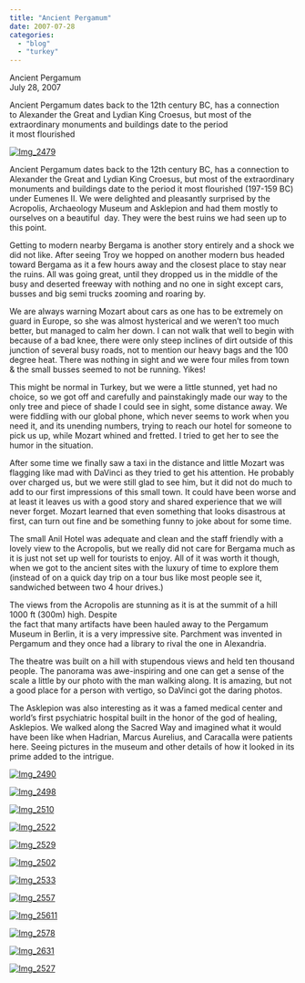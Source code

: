 ```yaml
---
title: "Ancient Pergamum"
date: 2007-07-28
categories: 
  - "blog"
  - "turkey"
---
```


Ancient Pergamum  
July 28, 2007

Ancient Pergamum dates back to the 12th century BC, has a connection  
to Alexander the Great and Lydian King Croesus, but most of the  
extraordinary monuments and buildings date to the period  
it most flourished

<!--more-->

[![Img_2479](https://pub-ac94b3f306b24c0dba4238943c97f2e1.r2.dev/soultravelers3/images/2008/03/01/img_2479.png "Img_2479")](https://pub-ac94b3f306b24c0dba4238943c97f2e1.r2.dev/photos/uncategorized/2008/03/01/img_2479.png)

Ancient Pergamum dates back to the 12th century BC, has a connection to Alexander the Great and Lydian King Croesus, but most of the extraordinary monuments and buildings date to the period it most flourished (197-159 BC) under Eumenes II. We were delighted and pleasantly surprised by the Acropolis, Archaeology Museum and Asklepion and had them mostly to ourselves on a beautiful  day. They were the best ruins we had seen up to this point.

Getting to modern nearby Bergama is another story entirely and a shock we did not like. After seeing Troy we hopped on another modern bus headed toward Bergama as it a few hours away and the closest place to stay near the ruins. All was going great, until they dropped us in the middle of the busy and deserted freeway with nothing and no one in sight except cars, busses and big semi trucks zooming and roaring by.

We are always warning Mozart about cars as one has to be extremely on guard in Europe, so she was almost hysterical and we weren’t too much better, but managed to calm her down. I can not walk that well to begin with because of a bad knee, there were only steep inclines of dirt outside of this junction of several busy roads, not to mention our heavy bags and the 100 degree heat. There was nothing in sight and we were four miles from town & the small busses seemed to not be running. Yikes!

This might be normal in Turkey, but we were a little stunned, yet had no choice, so we got off and carefully and painstakingly made our way to the only tree and piece of shade I could see in sight, some distance away. We were fiddling with our global phone, which never seems to work when you need it, and its unending numbers, trying to reach our hotel for someone to pick us up, while Mozart whined and fretted. I tried to get her to see the humor in the situation.

After some time we finally saw a taxi in the distance and little Mozart was flagging like mad with DaVinci as they tried to get his attention. He probably over charged us, but we were still glad to see him, but it did not do much to add to our first impressions of this small town. It could have been worse and at least it leaves us with a good story and shared experience that we will never forget. Mozart learned that even something that looks disastrous at first, can turn out fine and be something funny to joke about for some time.

The small Anil Hotel was adequate and clean and the staff friendly with a lovely view to the Acropolis, but we really did not care for Bergama much as it is just not set up well for tourists to enjoy. All of it was worth it though, when we got to the ancient sites with the luxury of time to explore them (instead of on a quick day trip on a tour bus like most people see it, sandwiched between two 4 hour drives.)

The views from the Acropolis are stunning as it is at the summit of a hill 1000 ft (300m) high. Despite  
the fact that many artifacts have been hauled away to the Pergamum Museum in Berlin, it is a very impressive site. Parchment was invented in Pergamum and they once had a library to rival the one in Alexandria.

The theatre was built on a hill with stupendous views and held ten thousand people. The panorama was awe-inspiring and one can get a sense of the scale a little by our photo with the man walking along. It is amazing, but not a good place for a person with vertigo, so DaVinci got the daring photos.

The Asklepion was also interesting as it was a famed medical center and world’s first psychiatric hospital built in the honor of the god of healing, Asklepios. We walked along the Sacred Way and imagined what it would have been like when Hadrian, Marcus Aurelius, and Caracalla were patients here. Seeing pictures in the museum and other details of how it looked in its prime added to the intrigue.

[![Img_2490](https://pub-ac94b3f306b24c0dba4238943c97f2e1.r2.dev/soultravelers3/images/2008/03/01/img_2490.png "Img_2490")](https://pub-ac94b3f306b24c0dba4238943c97f2e1.r2.dev/photos/uncategorized/2008/03/01/img_2490.png)

[![Img_2498](https://pub-ac94b3f306b24c0dba4238943c97f2e1.r2.dev/soultravelers3/images/2008/03/01/img_2498.png "Img_2498")](https://pub-ac94b3f306b24c0dba4238943c97f2e1.r2.dev/photos/uncategorized/2008/03/01/img_2498.png)

[![Img_2510](https://pub-ac94b3f306b24c0dba4238943c97f2e1.r2.dev/soultravelers3/images/2008/03/01/img_2510.png "Img_2510")](https://pub-ac94b3f306b24c0dba4238943c97f2e1.r2.dev/photos/uncategorized/2008/03/01/img_2510.png)

[![Img_2522](https://pub-ac94b3f306b24c0dba4238943c97f2e1.r2.dev/soultravelers3/images/2008/03/01/img_2522.png "Img_2522")](https://pub-ac94b3f306b24c0dba4238943c97f2e1.r2.dev/photos/uncategorized/2008/03/01/img_2522.png)

[![Img_2529](https://pub-ac94b3f306b24c0dba4238943c97f2e1.r2.dev/soultravelers3/images/2008/03/01/img_2529.png "Img_2529")](https://pub-ac94b3f306b24c0dba4238943c97f2e1.r2.dev/photos/uncategorized/2008/03/01/img_2529.png)

[![Img_2502](https://pub-ac94b3f306b24c0dba4238943c97f2e1.r2.dev/soultravelers3/images/2008/03/01/img_2502.png "Img_2502")](https://pub-ac94b3f306b24c0dba4238943c97f2e1.r2.dev/photos/uncategorized/2008/03/01/img_2502.png)

[![Img_2533](https://pub-ac94b3f306b24c0dba4238943c97f2e1.r2.dev/soultravelers3/images/2008/03/01/img_2533.png "Img_2533")](https://pub-ac94b3f306b24c0dba4238943c97f2e1.r2.dev/photos/uncategorized/2008/03/01/img_2533.png)

[![Img_2557](https://pub-ac94b3f306b24c0dba4238943c97f2e1.r2.dev/soultravelers3/images/2008/03/01/img_2557.png "Img_2557")](https://pub-ac94b3f306b24c0dba4238943c97f2e1.r2.dev/photos/uncategorized/2008/03/01/img_2557.png)

[![Img_25611](https://pub-ac94b3f306b24c0dba4238943c97f2e1.r2.dev/soultravelers3/images/2008/03/01/img_25611.png "Img_25611")](https://pub-ac94b3f306b24c0dba4238943c97f2e1.r2.dev/photos/uncategorized/2008/03/01/img_25611.png)

[![Img_2578](https://pub-ac94b3f306b24c0dba4238943c97f2e1.r2.dev/soultravelers3/images/2008/03/01/img_2578.png "Img_2578")](https://pub-ac94b3f306b24c0dba4238943c97f2e1.r2.dev/photos/uncategorized/2008/03/01/img_2578.png)

[![Img_2631](https://pub-ac94b3f306b24c0dba4238943c97f2e1.r2.dev/soultravelers3/images/2008/03/01/img_2631.png "Img_2631")](https://pub-ac94b3f306b24c0dba4238943c97f2e1.r2.dev/photos/uncategorized/2008/03/01/img_2631.png)

[![Img_2527](https://pub-ac94b3f306b24c0dba4238943c97f2e1.r2.dev/soultravelers3/images/2008/03/01/img_2527.png "Img_2527")](https://pub-ac94b3f306b24c0dba4238943c97f2e1.r2.dev/photos/uncategorized/2008/03/01/img_2527.png)
